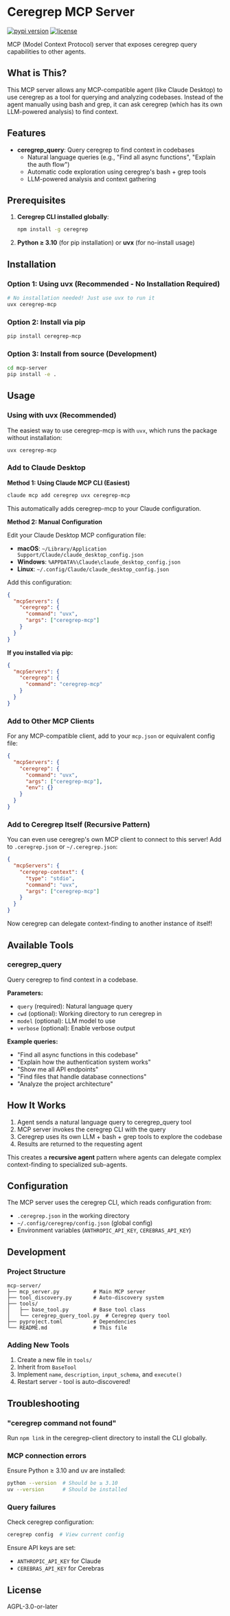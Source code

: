 # Ceregrep MCP Server

[![pypi version](https://img.shields.io/pypi/v/ceregrep-mcp.svg)](https://pypi.org/project/ceregrep-mcp/)
[![license](https://img.shields.io/pypi/l/ceregrep-mcp.svg)](https://github.com/Swarm-Code/ceregrep-client/blob/master/LICENSE)

MCP (Model Context Protocol) server that exposes ceregrep query capabilities to other agents.

## What is This?

This MCP server allows any MCP-compatible agent (like Claude Desktop) to use ceregrep as a tool for querying and analyzing codebases. Instead of the agent manually using bash and grep, it can ask ceregrep (which has its own LLM-powered analysis) to find context.

## Features

- **ceregrep_query**: Query ceregrep to find context in codebases
  - Natural language queries (e.g., "Find all async functions", "Explain the auth flow")
  - Automatic code exploration using ceregrep's bash + grep tools
  - LLM-powered analysis and context gathering

## Prerequisites

1. **Ceregrep CLI installed globally**:
   ```bash
   npm install -g ceregrep
   ```

2. **Python ≥ 3.10** (for pip installation) or **uvx** (for no-install usage)

## Installation

### Option 1: Using uvx (Recommended - No Installation Required)

```bash
# No installation needed! Just use uvx to run it
uvx ceregrep-mcp
```

### Option 2: Install via pip

```bash
pip install ceregrep-mcp
```

### Option 3: Install from source (Development)

```bash
cd mcp-server
pip install -e .
```

## Usage

### Using with uvx (Recommended)

The easiest way to use ceregrep-mcp is with `uvx`, which runs the package without installation:

```bash
uvx ceregrep-mcp
```

### Add to Claude Desktop

**Method 1: Using Claude MCP CLI (Easiest)**

```bash
claude mcp add ceregrep uvx ceregrep-mcp
```

This automatically adds ceregrep-mcp to your Claude configuration.

**Method 2: Manual Configuration**

Edit your Claude Desktop MCP configuration file:
- **macOS**: `~/Library/Application Support/Claude/claude_desktop_config.json`
- **Windows**: `%APPDATA%\Claude\claude_desktop_config.json`
- **Linux**: `~/.config/Claude/claude_desktop_config.json`

Add this configuration:

```json
{
  "mcpServers": {
    "ceregrep": {
      "command": "uvx",
      "args": ["ceregrep-mcp"]
    }
  }
}
```

**If you installed via pip:**

```json
{
  "mcpServers": {
    "ceregrep": {
      "command": "ceregrep-mcp"
    }
  }
}
```

### Add to Other MCP Clients

For any MCP-compatible client, add to your `mcp.json` or equivalent config file:

```json
{
  "mcpServers": {
    "ceregrep": {
      "command": "uvx",
      "args": ["ceregrep-mcp"],
      "env": {}
    }
  }
}
```

### Add to Ceregrep Itself (Recursive Pattern)

You can even use ceregrep's own MCP client to connect to this server! Add to `.ceregrep.json` or `~/.ceregrep.json`:

```json
{
  "mcpServers": {
    "ceregrep-context": {
      "type": "stdio",
      "command": "uvx",
      "args": ["ceregrep-mcp"]
    }
  }
}
```

Now ceregrep can delegate context-finding to another instance of itself!

## Available Tools

### ceregrep_query

Query ceregrep to find context in a codebase.

**Parameters:**
- `query` (required): Natural language query
- `cwd` (optional): Working directory to run ceregrep in
- `model` (optional): LLM model to use
- `verbose` (optional): Enable verbose output

**Example queries:**
- "Find all async functions in this codebase"
- "Explain how the authentication system works"
- "Show me all API endpoints"
- "Find files that handle database connections"
- "Analyze the project architecture"

## How It Works

1. Agent sends a natural language query to ceregrep_query tool
2. MCP server invokes the ceregrep CLI with the query
3. Ceregrep uses its own LLM + bash + grep tools to explore the codebase
4. Results are returned to the requesting agent

This creates a **recursive agent** pattern where agents can delegate complex context-finding to specialized sub-agents.

## Configuration

The MCP server uses the ceregrep CLI, which reads configuration from:
- `.ceregrep.json` in the working directory
- `~/.config/ceregrep/config.json` (global config)
- Environment variables (`ANTHROPIC_API_KEY`, `CEREBRAS_API_KEY`)

## Development

### Project Structure

```
mcp-server/
├── mcp_server.py           # Main MCP server
├── tool_discovery.py       # Auto-discovery system
├── tools/
│   ├── base_tool.py        # Base tool class
│   └── ceregrep_query_tool.py  # Ceregrep query tool
├── pyproject.toml          # Dependencies
└── README.md               # This file
```

### Adding New Tools

1. Create a new file in `tools/`
2. Inherit from `BaseTool`
3. Implement `name`, `description`, `input_schema`, and `execute()`
4. Restart server - tool is auto-discovered!

## Troubleshooting

### "ceregrep command not found"

Run `npm link` in the ceregrep-client directory to install the CLI globally.

### MCP connection errors

Ensure Python ≥ 3.10 and uv are installed:
```bash
python --version  # Should be ≥ 3.10
uv --version      # Should be installed
```

### Query failures

Check ceregrep configuration:
```bash
ceregrep config  # View current config
```

Ensure API keys are set:
- `ANTHROPIC_API_KEY` for Claude
- `CEREBRAS_API_KEY` for Cerebras

## License

AGPL-3.0-or-later
